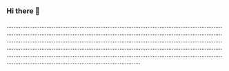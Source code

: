 ### Hi there 👋

.........................................................................................................................................................................................................................................................................................................................................................................................................................................................................................................................................................................................................................................................................................................................